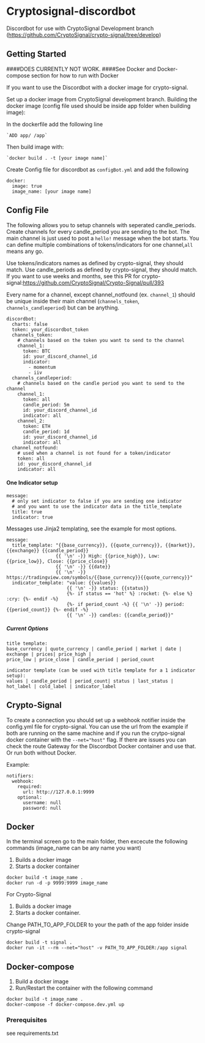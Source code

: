 # Cryptosignal-discordbot

Discordbot for use with CryptoSignal Development branch (https://github.com/CryptoSignal/crypto-signal/tree/develop)

## Getting Started
####DOES CURRENTLY NOT WORK. 
####See Docker and Docker-compose section for how to run with Docker

If you want to use the Discordbot with a docker image for crypto-signal.

Set up a docker image from CryptoSignal development branch.
Building the docker image (config file used should be inside app folder when building image):

  In the dockerfile add the following line
  
    `ADD app/ /app`
    
  Then build image with:
  
    `docker build . -t [your image name]`


Create Config file for discordbot as `configBot.yml` and add the following
```
docker:
  image: true
  image_name: [your image name]
```

## Config File

The following allows you to setup channels with seperated candle_periods. 
Create channels for every candle_period you are sending to the bot. 
The main channel is just used to post a `hello!` message when the bot starts. 
You can define multiple combinations of tokens/indicators for one channel,`all` means any go.

Use tokens/indicators names as defined by crypto-signal, they should match. 
Use candle_periods as defined by crypto-signal, they should match. If you want to use weeks and months, see this PR for crypto-signal:https://github.com/CryptoSignal/Crypto-Signal/pull/393 

Every name for a channel, except channel_notfound (ex. `channel_1`) should be unique inside their main channel 
(`channels_token`, `channels_candleperiod`) but can be anything.

```
discordbot:
  charts: false
  token: your_discordbot_token
  channels_token:
    # channels based on the token you want to send to the channel
    channel_1:
      token: BTC
      id: your_discord_channel_id
      indicator: 
        - momentum
        - iiv
  channels_candleperiod:
    # channels based on the candle period you want to send to the channel
    channel_1:
      token: all
      candle_period: 5m
      id: your_discord_channel_id
      indicator: all
    channel_2:
      token: ETH
      candle_period: 1d
      id: your_discord_channel_id
      indicator: all
  channel_notfound:
    # used when a channel is not found for a token/indicator
    token: all
    id: your_discord_channel_id
    indicator: all
```

#### One Indicator setup
```
message:
  # only set indicator to false if you are sending one indicator
  # and you want to use the indicator data in the title_template
  title: true
  indicator: true
```

Messages use Jinja2 templating, see the example for most options.

```
message:
  title_template: "{{base_currency}}, {{quote_currency}}, {{market}}, {{exchange}} {{candle_period}}
                  {{ '\n' -}} High: {{price_high}}, Low: {{price_low}}, Close: {{price_close}}
                  {{ '\n' -}} {{date}}
                  {{ '\n' -}} https://tradingview.com/symbols/{{base_currency}}{{quote_currency}}"
  indicator_template: "value: {{values}}
                      {{ '\n' -}} status: {{status}}
                      {%- if status == 'hot' %} :rocket: {%- else %} :cry: {%- endif -%}
                      {%- if period_count -%} {{ '\n' -}} period: {{period_count}} {%- endif -%}
                      {{ '\n' -}} candles: {{candle_period}}"
```
##### Current Options
```
title template:
base_currency | quote_currency | candle_period | market | date | exchange | prices| price_high | 
price_low | price_close | candle_period | period_count

indicator template (can be used with title template for a 1 indicator setup):
values | candle_period | period_count| status | last_status | hot_label | cold_label | indicator_label 
```

## Crypto-Signal

To create a connection you should set up a webhook notifier inside the config.yml file for crypto-signal.
You can use the url from the example if both are running on the same machine and if you run the crytpo-signal docker 
container with the `--net="host"` flag. If there are issues you can check the route Gateway for the Discordbot 
Docker container and use that. Or run both without Docker.

Example:
```
notifiers:
  webhook:
    required:
      url: http://127.0.0.1:9999
    optional:
      username: null
      password: null
```

## Docker 

In the terminal screen go to the main folder, then excecute the following commands (image_name can be any name you want)
  1. Builds a docker image 
  2. Starts a docker container
```
docker build -t image_name .
docker run -d -p 9999:9999 image_name
```
For Crypto-Signal
  1. Builds a docker image
  2. Starts a docker container. 
  
Change PATH_TO_APP_FOLDER to your the path of the app folder inside crypto-signal

```
docker build -t signal .
docker run -it --rm --net="host" -v PATH_TO_APP_FOLDER:/app signal
```

## Docker-compose
1. Build a docker image
2. Run/Restart the container with the following command 
```
docker build -t image_name .
docker-compose -f docker-compose.dev.yml up
```

### Prerequisites

see requirements.txt
